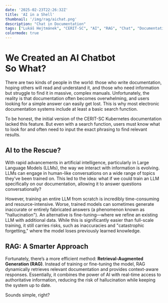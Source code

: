 ```yaml
---
date: '2025-02-23T22:26:32Z'
title: 'AI in a Shell'
thumbnail: '/img/rag/aichat.png'
description: "Chat in Documentation"
tags: ["Lukáš Hejtmánek", "CERIT-SC", "AI", "RAG", "Chat", "Documentation"]
colormode: true
---
```


# We Created an AI Chatbot<br/>So What?

There are two kinds of people in the world: those who write documentation, hoping others will read and understand it, and those who need information but struggle to find it in massive, complex manuals. Unfortunately, the reality is that documentation often becomes overwhelming, and users looking for a simple answer can easily get lost. This is why most electronic documentation systems include at least a basic search function. 

To be honest, the initial version of the CERIT-SC Kubernetes documentation lacked this feature. But even with a search function, users must know what to look for and often need to input the exact phrasing to find relevant results. 

## AI to the Rescue?

With rapid advancements in artificial intelligence, particularly in Large Language Models (LLMs), the way we interact with information is evolving. LLMs can engage in human-like conversations on a wide range of topics they’ve been trained on. This led to the idea: what if we could train an LLM specifically on our documentation, allowing it to answer questions conversationally?

However, training an entire LLM from scratch is incredibly time-consuming and resource-intensive. Worse, trained models can sometimes generate inaccurate or entirely fabricated answers (a phenomenon known as "hallucination"). An alternative is fine-tuning—where we refine an existing LLM with additional data. While this is significantly easier than full-scale training, it still carries risks, such as inaccuracies and "catastrophic forgetting," where the model loses previously learned knowledge.

## RAG: A Smarter Approach

Fortunately, there’s a more efficient method: **Retrieval-Augmented Generation (RAG)**. Instead of training or fine-tuning the model, RAG dynamically retrieves relevant documentation and provides context-aware responses. Essentially, it combines the power of AI with real-time access to authoritative information, reducing the risk of hallucination while keeping the system up to date. 

Sounds simple, right?


